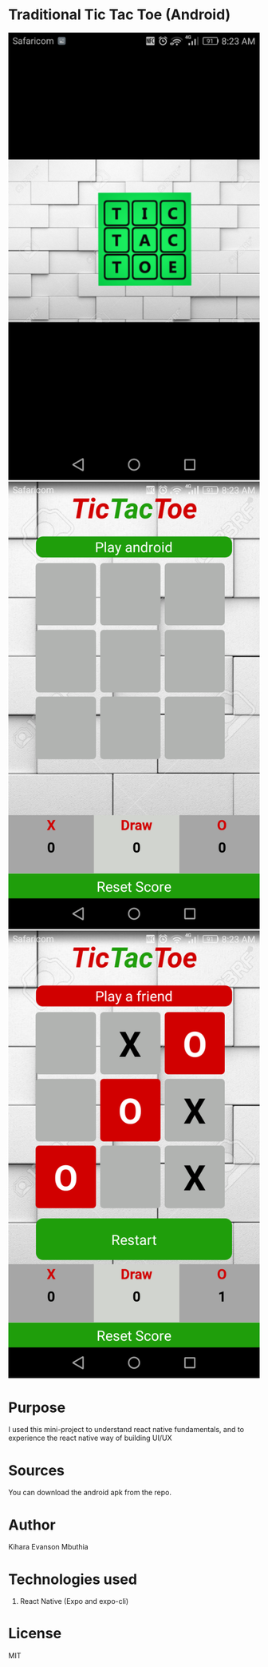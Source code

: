 # Traditional Tic Tac Toe (Android)
![view during testing](https://github.com/MbuthiaWaKihara/traditional-tic-tac-toe-android/blob/master/screenshots/first.png)
![view during testing](https://github.com/MbuthiaWaKihara/traditional-tic-tac-toe-android/blob/master/screenshots/Screenshot_2020-02-02-08-23-09.png)
![view during testing](https://github.com/MbuthiaWaKihara/traditional-tic-tac-toe-android/blob/master/screenshots/Screenshot_2020-02-02-08-23-41.png)

# Purpose
<p>I used this mini-project to understand react native fundamentals, and to experience the react native way of building UI/UX</p>

# Sources
<p>You can download the android apk from the repo.</p>

# Author
<p>Kihara Evanson Mbuthia</p>

# Technologies used
<ol>
    <li>React Native (Expo and expo-cli)</li>
</ol>

# License
<p>MIT</p>